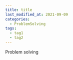 ```yaml
---
title: title
last_modified_at: 2021-09-09
categories: 
  - ProblemSolving
tags:
  - tag1
  - tag2
---
```


Problem solving
